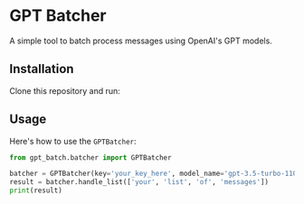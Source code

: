 # GPT Batcher

A simple tool to batch process messages using OpenAI's GPT models.

## Installation

Clone this repository and run:

## Usage

Here's how to use the `GPTBatcher`:

```python
from gpt_batch.batcher import GPTBatcher

batcher = GPTBatcher(key='your_key_here', model_name='gpt-3.5-turbo-1106')
result = batcher.handle_list(['your', 'list', 'of', 'messages'])
print(result)

